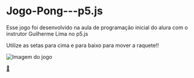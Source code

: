 # Jogo-Pong---p5.js


Esse jogo foi desenvolvido na aula de programação inicial do alura com o instrutor Guilherme Lima no p5.js

Utilize as setas para cima e para baixo para mover a raquete!!

![Imagem do jogo](./Capturadetela2022.png)

[🔗](https://editor.p5js.org/CarlotaChaplin/full/pzIjiE38b)

